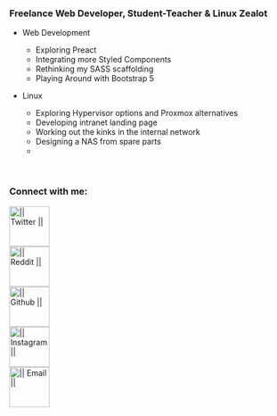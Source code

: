 <!-- List Of Websites-->
[twitter]: https://www.twitter.com/thomashighbaugh
[reddit]: https://www.reddit.com/user/ThomasLeonHighbaugh
[github]: https://www.github.com/Thomashighbaugh
[instagram]: https://www.instagram.com/thomashighbaugh/
[zoho]: mailto:thighbaugh@zoho.com
[bmac]: https://www.buymeacoffee.com/thomashighbaugh
[ko-fi]: https://ko-fi.com/thomashighbaugh
[paypal]: paypal.me/thomasleonhighbaugh
[patreon]: https://www.patreon.com/thomasleonhighbaugh


### Freelance Web Developer, Student-Teacher & Linux Zealot
- Web Development
  - Exploring Preact
  - Integrating more Styled Components
  - Rethinking my SASS scaffolding
  - Playing Around with Bootstrap 5 

- Linux 
  - Exploring Hypervisor options and Proxmox alternatives
  - Developing intranet landing page
  - Working out the kinks in the internal network
  - Designing a NAS from spare parts
  - 

<br />

### Connect with me:
[<img align="center" alt="|| Twitter ||" width="72px" src="https://image.flaticon.com/icons/svg/733/733579.svg" />][twitter]
<br>
[<img align="center" alt="|| Reddit ||" width="72px" src="https://image.flaticon.com/icons/svg/2111/2111589.svg" />][reddit]
<br>
[<img align="center" alt="|| Github ||" width="72px" src="https://image.flaticon.com/icons/svg/733/733553.svg" />][github]
<br>
[<img align="center" alt="|| Instagram ||" width="72px"  src="https://image.flaticon.com/icons/svg/733/733558.svg" />][instagram]
<br>
[<img align="center" alt="|| Email ||" width="72px" src="https://image.flaticon.com/icons/svg/732/732200.svg" />][zoho]
<br>
